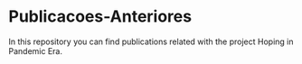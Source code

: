 # Publicacoes-Anteriores

In this repository you can find publications related with the project Hoping in Pandemic Era.
